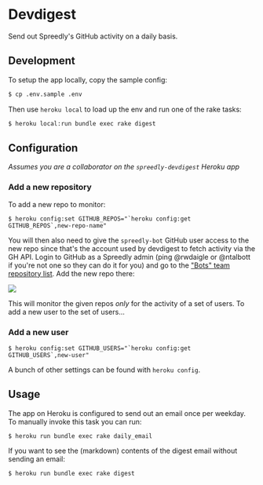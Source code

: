 # Devdigest

Send out Spreedly's GitHub activity on a daily basis.

## Development

To setup the app locally, copy the sample config:

```bash
$ cp .env.sample .env
```

Then use `heroku local` to load up the env and run one of the rake tasks:

```bash
$ heroku local:run bundle exec rake digest
```

## Configuration

*Assumes you are a collaborator on the `spreedly-devdigest` Heroku app*

### Add a new repository

To add a new repo to monitor:

```session
$ heroku config:set GITHUB_REPOS="`heroku config:get GITHUB_REPOS`,new-repo-name"
```

You will then also need to give the `spreedly-bot` GitHub user access to the new repo since that's the account used by devdigest to fetch activity via the GH API. Login to GitHub as a Spreedly admin (ping @rwdaigle or @ntalbott if you're not one so they can do it for you) and go to the ["Bots" team repository list](https://github.com/orgs/spreedly/teams/bots/repositories). Add the new repo there:

![](http://cl.ly/YuTV/Image%202014-12-10%20at%209.58.34%20AM.png)

This will monitor the given repos *only* for the activity of a set of users. To add a new user to the set of users...

### Add a new user

```session
$ heroku config:set GITHUB_USERS="`heroku config:get GITHUB_USERS`,new-user"
```

A bunch of other settings can be found with `heroku config`.

## Usage

The app on Heroku is configured to send out an email once per weekday. To manually invoke this task you can run:

```session
$ heroku run bundle exec rake daily_email
```

If you want to see the (markdown) contents of the digest email without sending an email:

```session
$ heroku run bundle exec rake digest
```
